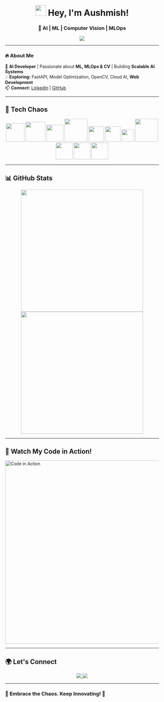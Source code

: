 <h1 align="center">
  <img src="https://media.giphy.com/media/hvRJCLFzcasrR4ia7z/giphy.gif" width="35"> Hey, I'm Aushmish!
</h1>

<h3 align="center">🚀 AI | ML | Computer Vision | MLOps</h3>
<p align="center">
  <img src="https://readme-typing-svg.herokuapp.com?font=Fira+Code&size=22&pause=1000&color=FFA500&center=true&width=600&lines=AI+%7C+Machine+Learning+%7C+MLOps;Computer+Vision+%7C+Deep+Learning;Deploying+ML+Models+with+APIs" />
</p>

---

### 🔥 **About Me**
🚀 **AI Developer** | Passionate about **ML, MLOps & CV** | Building **Scalable AI Systems**  
💡 **Exploring:** FastAPI, Model Optimization, OpenCV, Cloud AI, **Web Development**  
📫 **Connect:** [LinkedIn](https://linkedin.com/in/your-linkedin) | [GitHub](https://github.com/aushmish)  

---

## 🚀 **Tech Chaos**
<p align="center">
  <img src="https://cdn.jsdelivr.net/gh/devicons/devicon/icons/python/python-original.svg" width="60" />
  <img src="https://cdn.jsdelivr.net/gh/devicons/devicon/icons/pytorch/pytorch-original.svg" width="65" />
  <img src="https://cdn.jsdelivr.net/gh/devicons/devicon/icons/numpy/numpy-original.svg" width="55" />
  <img src="https://cdn.jsdelivr.net/gh/devicons/devicon/icons/pandas/pandas-original.svg" width="75" />
  <img src="https://cdn.jsdelivr.net/gh/devicons/devicon/icons/opencv/opencv-original.svg" width="50" />
  <img src="https://cdn.jsdelivr.net/gh/devicons/devicon/icons/cplusplus/cplusplus-original.svg" width="50" />
  <img src="https://cdn.jsdelivr.net/gh/devicons/devicon/icons/c/c-original.svg" width="40" />
  <img src="https://cdn.jsdelivr.net/gh/devicons/devicon/icons/java/java-original.svg" width="75" />
  <img src="https://cdn.jsdelivr.net/gh/devicons/devicon/icons/html5/html5-original.svg" width="55" />
  <img src="https://cdn.jsdelivr.net/gh/devicons/devicon/icons/css3/css3-original.svg" width="55" />
  <img src="https://cdn.jsdelivr.net/gh/devicons/devicon/icons/javascript/javascript-original.svg" width="55" />
</p>

---

## 📊 **GitHub Stats**
<p align="center">
  <img src="https://github-readme-stats.vercel.app/api?username=aushmish&show_icons=true&theme=radical" width="400"/>
  <img src="https://github-readme-streak-stats.herokuapp.com/?user=aushmish&theme=radical" width="400"/>
</p>

---

## 🎥 **Watch My Code in Action!**  
<a href="https://github.com/aushmish/assets/video.mp4" target="_blank">
  <img src="https://github.com/aushmish/assets/code-preview.gif" width="600" alt="Code in Action">
</a>

---

## 🌍 **Let's Connect**
<p align="center">
  <a href="https://linkedin.com/in/your-linkedin" target="_blank">
    <img src="https://img.shields.io/badge/LinkedIn-0A66C2?style=for-the-badge&logo=linkedin&logoColor=white" />
  </a>
  <a href="https://github.com/aushmish" target="_blank">
    <img src="https://img.shields.io/badge/GitHub-181717?style=for-the-badge&logo=github&logoColor=white" />
  </a>
</p>

---

### 🎯 **Embrace the Chaos. Keep Innovating! 🚀**
